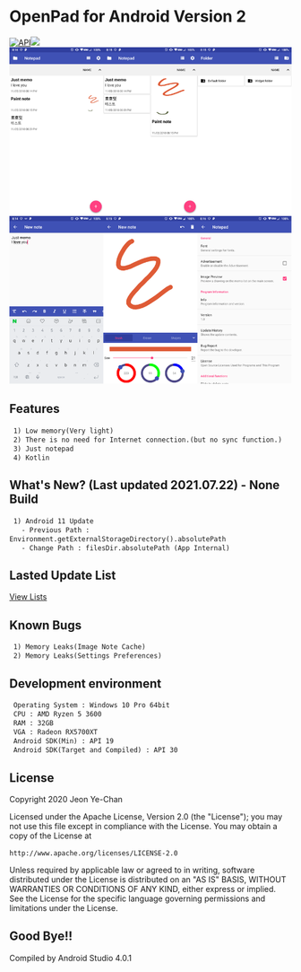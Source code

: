 # OpenPad for Android Version 2
[![API](https://img.shields.io/badge/API-19%2B-brightgreen.svg?style=flat)](https://android-arsenal.com/api?level=19)[![](https://img.shields.io/badge/license-Apache%202-blue.svg)](http://www.apache.org/licenses/LICENSE-2.0)
![homepage](./Preview/image.png)
## Features
```
 1) Low memory(Very light)
 2) There is no need for Internet connection.(but no sync function.)
 3) Just notepad
 4) Kotlin
```
## What's New? (Last updated 2021.07.22) - None Build
```
 1) Android 11 Update
   - Previous Path : Environment.getExternalStorageDirectory().absolutePath
   - Change Path : filesDir.absolutePath (App Internal)
```
## Lasted Update List
[View Lists](./UPDATE.md)
## Known Bugs
```
 1) Memory Leaks(Image Note Cache)
 2) Memory Leaks(Settings Preferences)
```
## Development environment
```
 Operating System : Windows 10 Pro 64bit
 CPU : AMD Ryzen 5 3600
 RAM : 32GB
 VGA : Radeon RX5700XT
 Android SDK(Min) : API 19
 Android SDK(Target and Compiled) : API 30
```
## License
Copyright 2020 Jeon Ye-Chan

Licensed under the Apache License, Version 2.0 (the "License");
you may not use this file except in compliance with the License.
You may obtain a copy of the License at
```
http://www.apache.org/licenses/LICENSE-2.0
```
Unless required by applicable law or agreed to in writing, software
distributed under the License is distributed on an "AS IS" BASIS,
WITHOUT WARRANTIES OR CONDITIONS OF ANY KIND, either express or implied.
See the License for the specific language governing permissions and
limitations under the License.
## Good Bye!!
Compiled by Android Studio 4.0.1